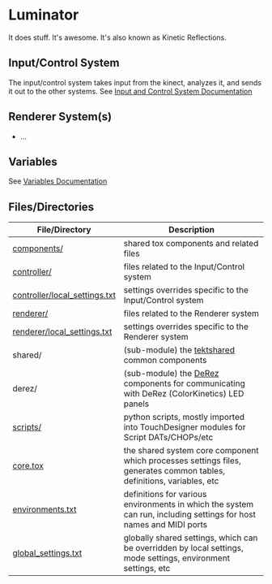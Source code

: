 # Luminator
It does stuff. It's awesome. It's also known as Kinetic Reflections.

## Input/Control System

The input/control system takes input from the kinect, analyzes it, and sends it out to the other systems.
See [Input and Control System Documentation](docs/Control.md)

## Renderer System(s)

* ...

## Variables
See [Variables Documentation](docs/Variables.md)

## Files/Directories
File/Directory | Description
---------------|------------
[components/](components/) | shared tox components and related files
[controller/](controller/) | files related to the Input/Control system
[controller/local_settings.txt](controller/local_settings.txt) | settings overrides specific to the Input/Control system
[renderer/](renderer/) | files related to the Renderer system
[renderer/local_settings.txt](renderer/local_settings.txt) | settings overrides specific to the Renderer system
shared/ | (sub-module) the [tektshared](http://www.github.com/t3kt/tektshared) common components
derez/ | (sub-module) the [DeRez](http://www.github.com/t3kt/DeRez) components for communicating with DeRez (ColorKinetics) LED panels
[scripts/](scripts/) | python scripts, mostly imported into TouchDesigner modules for Script DATs/CHOPs/etc
[core.tox](core.tox) | the shared system core component which processes settings files, generates common tables, definitions, variables, etc
[environments.txt](environments.txt) | definitions for various environments in which the system can run, including settings for host names and MIDI ports
[global_settings.txt](global_settings.txt) | globally shared settings, which can be overridden by local settings, mode settings, environment settings, etc
